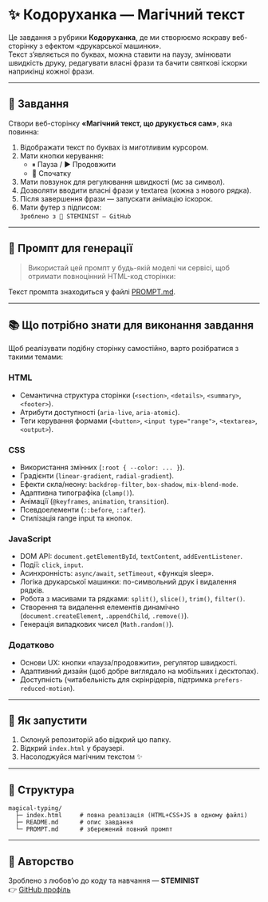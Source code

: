 # ✨ Кодоруханка — Магічний текст

Це завдання з рубрики **Кодоруханка**, де ми створюємо яскраву веб-сторінку з ефектом «друкарської машинки».  
Текст з’являється по буквах, можна ставити на паузу, змінювати швидкість друку, редагувати власні фрази та бачити святкові іскорки наприкінці кожної фрази.  

---

## 🎯 Завдання

Створи веб-сторінку **«Магічний текст, що друкується сам»**, яка повинна:

1. Відображати текст по буквах із миготливим курсором.
2. Мати кнопки керування:
   - ⏸ Пауза / ▶️ Продовжити  
   - 🔁 Спочатку  
3. Мати повзунок для регулювання швидкості (мс за символ).
4. Дозволяти вводити власні фрази у textarea (кожна з нового рядка).
5. Після завершення фрази — запускати анімацію іскорок.
6. Мати футер з підписом:  
   `Зроблено з 💜 STEMINIST — GitHub`

---

## 🧾 Промпт для генерації

> Використай цей промпт у будь-якій моделі чи сервісі, щоб отримати повноцінний HTML-код сторінки:

Текст промпта знаходиться у файлі [PROMPT.md](PROMPT.md).

---

## 📚 Що потрібно знати для виконання завдання

Щоб реалізувати подібну сторінку самостійно, варто розібратися з такими темами:

### HTML
- Семантична структура сторінки (`<section>`, `<details>`, `<summary>`, `<footer>`).
- Атрибути доступності (`aria-live`, `aria-atomic`).
- Теги керування формами (`<button>`, `<input type="range">`, `<textarea>`, `<output>`).

### CSS
- Використання змінних (`:root { --color: ... }`).
- Градієнти (`linear-gradient`, `radial-gradient`).
- Ефекти скла/неону: `backdrop-filter`, `box-shadow`, `mix-blend-mode`.
- Адаптивна типографіка (`clamp()`).
- Анімації (`@keyframes`, `animation`, `transition`).
- Псевдоелементи (`::before`, `::after`).
- Стилізація range input та кнопок.

### JavaScript
- DOM API: `document.getElementById`, `textContent`, `addEventListener`.
- Події: `click`, `input`.
- Асинхронність: `async/await`, `setTimeout`, «функція sleep».
- Логіка друкарської машинки: по-символьний друк і видалення рядків.
- Робота з масивами та рядками: `split()`, `slice()`, `trim()`, `filter()`.
- Створення та видалення елементів динамічно (`document.createElement`, `.appendChild`, `.remove()`).
- Генерація випадкових чисел (`Math.random()`).

### Додатково
- Основи UX: кнопки «пауза/продовжити», регулятор швидкості.
- Адаптивний дизайн (щоб добре виглядало на мобільних і десктопах).
- Доступність (читабельність для скрінрідерів, підтримка `prefers-reduced-motion`).

---

## 🚀 Як запустити
1. Склонуй репозиторій або відкрий цю папку.
2. Відкрий `index.html` у браузері.
3. Насолоджуйся магічним текстом ✨

---

## 📂 Структура
```
magical-typing/
  ├─ index.html     # повна реалізація (HTML+CSS+JS в одному файлі)
  ├─ README.md      # опис завдання
  └─ PROMPT.md      # збережений повний промпт
```

---

## 💜 Авторство
Зроблено з любов’ю до коду та навчання — **STEMINIST**  
👉 [GitHub профіль](https://github.com/steminist-ua)
